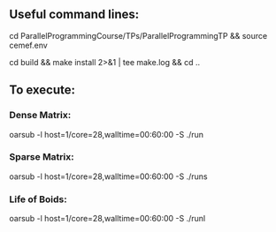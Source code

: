 ## Useful command lines:

cd ParallelProgrammingCourse/TPs/ParallelProgrammingTP && source cemef.env

cd build && make install 2>&1 | tee make.log && cd ..

## To execute:
### Dense Matrix:
oarsub -l host=1/core=28,walltime=00:60:00 -S ./run

### Sparse Matrix:
oarsub -l host=1/core=28,walltime=00:60:00 -S ./runs

### Life of Boids:
oarsub -l host=1/core=28,walltime=00:60:00 -S ./runl
